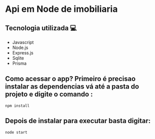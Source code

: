 # Api em Node de imobiliaria

## Tecnologia utilizada 💻

<ul>
  <li>Javascript</li>
  <li>Node.js</li>
  <li>Express.js</li>
  <li>Sqlite</li>
  <li>Prisma</li>
</ul>

## Como acessar o app? Primeiro é precisao instalar as dependencias vá até a pasta do projeto e digite o comando :
```
npm install
```

## Depois de instalar para executar basta digitar:
```
node start
```
